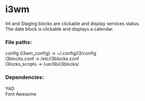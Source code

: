 # i3wm
Int and Staging blocks are clickable and display services status.<br />
The date block is clickable and displays a calendar.<br />

### File paths:
config (i3wm_config) -> ~/.config/i3/config<br />
i3blocks.conf -> /etc/i3blocks.conf<br />
i3locks_scripts -> /usr/lib/i3blocks/<br />

### Dependencies:
YAD<br />
Font Awesome<br />  
